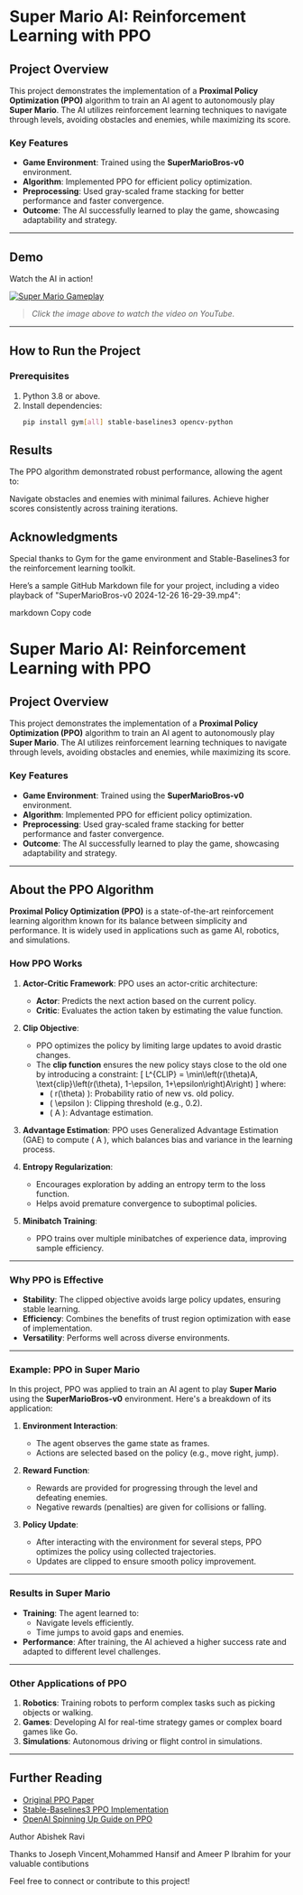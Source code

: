 # Super Mario AI: Reinforcement Learning with PPO

## Project Overview
This project demonstrates the implementation of a **Proximal Policy Optimization (PPO)** algorithm to train an AI agent to autonomously play **Super Mario**. The AI utilizes reinforcement learning techniques to navigate through levels, avoiding obstacles and enemies, while maximizing its score.

### Key Features
- **Game Environment**: Trained using the **SuperMarioBros-v0** environment.
- **Algorithm**: Implemented PPO for efficient policy optimization.
- **Preprocessing**: Used gray-scaled frame stacking for better performance and faster convergence.
- **Outcome**: The AI successfully learned to play the game, showcasing adaptability and strategy.

---

## Demo
Watch the AI in action!

[![Super Mario Gameplay](https://img.youtube.com/vi/KhsmDC6bTX8/0.jpg)](https://www.youtube.com/watch?v=KhsmDC6bTX8)

> *Click the image above to watch the video on YouTube.*

---
## How to Run the Project
### Prerequisites
1. Python 3.8 or above.
2. Install dependencies:
   ```bash
   pip install gym[all] stable-baselines3 opencv-python
## Results
The PPO algorithm demonstrated robust performance, allowing the agent to:

Navigate obstacles and enemies with minimal failures.
Achieve higher scores consistently across training iterations.

## Acknowledgments
Special thanks to Gym for the game environment and Stable-Baselines3 for the reinforcement learning toolkit.


Here’s a sample GitHub Markdown file for your project, including a video playback of "SuperMarioBros-v0 2024-12-26 16-29-39.mp4":

markdown
Copy code
# Super Mario AI: Reinforcement Learning with PPO

## Project Overview
This project demonstrates the implementation of a **Proximal Policy Optimization (PPO)** algorithm to train an AI agent to autonomously play **Super Mario**. The AI utilizes reinforcement learning techniques to navigate through levels, avoiding obstacles and enemies, while maximizing its score.

### Key Features
- **Game Environment**: Trained using the **SuperMarioBros-v0** environment.
- **Algorithm**: Implemented PPO for efficient policy optimization.
- **Preprocessing**: Used gray-scaled frame stacking for better performance and faster convergence.
- **Outcome**: The AI successfully learned to play the game, showcasing adaptability and strategy.

---
## About the PPO Algorithm

**Proximal Policy Optimization (PPO)** is a state-of-the-art reinforcement learning algorithm known for its balance between simplicity and performance. It is widely used in applications such as game AI, robotics, and simulations.

### How PPO Works

1. **Actor-Critic Framework**:
   PPO uses an actor-critic architecture:
   - **Actor**: Predicts the next action based on the current policy.
   - **Critic**: Evaluates the action taken by estimating the value function.

2. **Clip Objective**:
   - PPO optimizes the policy by limiting large updates to avoid drastic changes.
   - The **clip function** ensures the new policy stays close to the old one by introducing a constraint:
     \[
     L^{CLIP} = \min\left(r(\theta)A, \text{clip}\left(r(\theta), 1-\epsilon, 1+\epsilon\right)A\right)
     \]
     where:
     - \( r(\theta) \): Probability ratio of new vs. old policy.
     - \( \epsilon \): Clipping threshold (e.g., 0.2).
     - \( A \): Advantage estimation.

3. **Advantage Estimation**:
   PPO uses Generalized Advantage Estimation (GAE) to compute \( A \), which balances bias and variance in the learning process.

4. **Entropy Regularization**:
   - Encourages exploration by adding an entropy term to the loss function.
   - Helps avoid premature convergence to suboptimal policies.

5. **Minibatch Training**:
   - PPO trains over multiple minibatches of experience data, improving sample efficiency.

---

### Why PPO is Effective
- **Stability**: The clipped objective avoids large policy updates, ensuring stable learning.
- **Efficiency**: Combines the benefits of trust region optimization with ease of implementation.
- **Versatility**: Performs well across diverse environments.

---

### Example: PPO in Super Mario

In this project, PPO was applied to train an AI agent to play **Super Mario** using the **SuperMarioBros-v0** environment. Here's a breakdown of its application:

1. **Environment Interaction**:
   - The agent observes the game state as frames.
   - Actions are selected based on the policy (e.g., move right, jump).

2. **Reward Function**:
   - Rewards are provided for progressing through the level and defeating enemies.
   - Negative rewards (penalties) are given for collisions or falling.

3. **Policy Update**:
   - After interacting with the environment for several steps, PPO optimizes the policy using collected trajectories.
   - Updates are clipped to ensure smooth policy improvement.

---

### Results in Super Mario
- **Training**: The agent learned to:
  - Navigate levels efficiently.
  - Time jumps to avoid gaps and enemies.
- **Performance**: After training, the AI achieved a higher success rate and adapted to different level challenges.

---

### Other Applications of PPO
1. **Robotics**: Training robots to perform complex tasks such as picking objects or walking.
2. **Games**: Developing AI for real-time strategy games or complex board games like Go.
3. **Simulations**: Autonomous driving or flight control in simulations.

---

## Further Reading
- [Original PPO Paper](https://arxiv.org/abs/1707.06347)
- [Stable-Baselines3 PPO Implementation](https://stable-baselines3.readthedocs.io/en/master/modules/ppo.html)
- [OpenAI Spinning Up Guide on PPO](https://spinningup.openai.com/en/latest/algorithms/ppo.html)



Author
Abishek Ravi

Thanks to Joseph Vincent,Mohammed Hansif and Ameer P Ibrahim for your valuable contibutions

Feel free to connect or contribute to this project!
